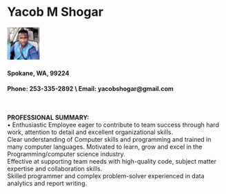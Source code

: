 <!DOCTYPE html>
<html>
<head>
<h1>Yacob M Shogar</h1>
<img src ="res.png" height=75px>
<h4>Spokane, WA, 99224</h4>
 <h4><Strong>Phone:</Strong>  253-335-2892 \ <Strong>Email:</Strong> yacobshogar@gmail.com </h4><br>
</head>
<body>
<p> <Strong>PROFESSIONAL SUMMARY:</Strong><br>
     •	Enthusiastic Employee eager to contribute to team success through hard work,  attention to detail and excellent organizational skills.<br> Clear understanding of Computer skills and programming and trained in many computer languages. Motivated to learn, grow and excel in the Programming/computer science industry. <br> Effective at supporting team needs with high-quality code, subject matter expertise and collaboration skills.<br> Skilled programmer and complex problem-solver experienced in data analytics and report writing. </p>       

</body>
</htmle>